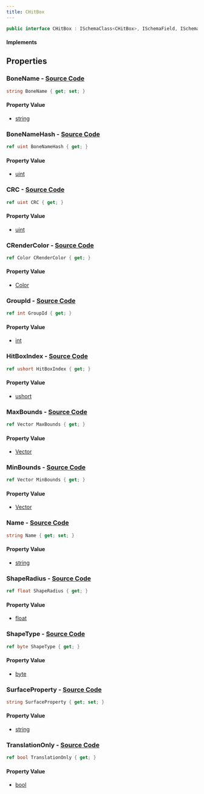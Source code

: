 ```yaml
---
title: CHitBox
---
```


```csharp
public interface CHitBox : ISchemaClass<CHitBox>, ISchemaField, ISchemaClass, INativeHandle
```

#### Implements

## Properties

### **BoneName** - [Source Code](https://github.com/swiftly-solution/swiftlys2/blob/main/managed/src/SwiftlyS2.Generated/Schemas/Interfaces/CHitBox.cs#L20)

```csharp
string BoneName { get; set; }
```

#### Property Value

- [string](https://learn.microsoft.com/dotnet/api/system.string)

### **BoneNameHash** - [Source Code](https://github.com/swiftly-solution/swiftlys2/blob/main/managed/src/SwiftlyS2.Generated/Schemas/Interfaces/CHitBox.cs#L28)

```csharp
ref uint BoneNameHash { get; }
```

#### Property Value

- [uint](https://learn.microsoft.com/dotnet/api/system.uint32)

### **CRC** - [Source Code](https://github.com/swiftly-solution/swiftlys2/blob/main/managed/src/SwiftlyS2.Generated/Schemas/Interfaces/CHitBox.cs#L36)

```csharp
ref uint CRC { get; }
```

#### Property Value

- [uint](https://learn.microsoft.com/dotnet/api/system.uint32)

### **CRenderColor** - [Source Code](https://github.com/swiftly-solution/swiftlys2/blob/main/managed/src/SwiftlyS2.Generated/Schemas/Interfaces/CHitBox.cs#L38)

```csharp
ref Color CRenderColor { get; }
```

#### Property Value

- [Color](/docs/api/shared/natives/color)

### **GroupId** - [Source Code](https://github.com/swiftly-solution/swiftlys2/blob/main/managed/src/SwiftlyS2.Generated/Schemas/Interfaces/CHitBox.cs#L30)

```csharp
ref int GroupId { get; }
```

#### Property Value

- [int](https://learn.microsoft.com/dotnet/api/system.int32)

### **HitBoxIndex** - [Source Code](https://github.com/swiftly-solution/swiftlys2/blob/main/managed/src/SwiftlyS2.Generated/Schemas/Interfaces/CHitBox.cs#L40)

```csharp
ref ushort HitBoxIndex { get; }
```

#### Property Value

- [ushort](https://learn.microsoft.com/dotnet/api/system.uint16)

### **MaxBounds** - [Source Code](https://github.com/swiftly-solution/swiftlys2/blob/main/managed/src/SwiftlyS2.Generated/Schemas/Interfaces/CHitBox.cs#L24)

```csharp
ref Vector MaxBounds { get; }
```

#### Property Value

- [Vector](/docs/api/shared/natives/vector)

### **MinBounds** - [Source Code](https://github.com/swiftly-solution/swiftlys2/blob/main/managed/src/SwiftlyS2.Generated/Schemas/Interfaces/CHitBox.cs#L22)

```csharp
ref Vector MinBounds { get; }
```

#### Property Value

- [Vector](/docs/api/shared/natives/vector)

### **Name** - [Source Code](https://github.com/swiftly-solution/swiftlys2/blob/main/managed/src/SwiftlyS2.Generated/Schemas/Interfaces/CHitBox.cs#L16)

```csharp
string Name { get; set; }
```

#### Property Value

- [string](https://learn.microsoft.com/dotnet/api/system.string)

### **ShapeRadius** - [Source Code](https://github.com/swiftly-solution/swiftlys2/blob/main/managed/src/SwiftlyS2.Generated/Schemas/Interfaces/CHitBox.cs#L26)

```csharp
ref float ShapeRadius { get; }
```

#### Property Value

- [float](https://learn.microsoft.com/dotnet/api/system.single)

### **ShapeType** - [Source Code](https://github.com/swiftly-solution/swiftlys2/blob/main/managed/src/SwiftlyS2.Generated/Schemas/Interfaces/CHitBox.cs#L32)

```csharp
ref byte ShapeType { get; }
```

#### Property Value

- [byte](https://learn.microsoft.com/dotnet/api/system.byte)

### **SurfaceProperty** - [Source Code](https://github.com/swiftly-solution/swiftlys2/blob/main/managed/src/SwiftlyS2.Generated/Schemas/Interfaces/CHitBox.cs#L18)

```csharp
string SurfaceProperty { get; set; }
```

#### Property Value

- [string](https://learn.microsoft.com/dotnet/api/system.string)

### **TranslationOnly** - [Source Code](https://github.com/swiftly-solution/swiftlys2/blob/main/managed/src/SwiftlyS2.Generated/Schemas/Interfaces/CHitBox.cs#L34)

```csharp
ref bool TranslationOnly { get; }
```

#### Property Value

- [bool](https://learn.microsoft.com/dotnet/api/system.boolean)

